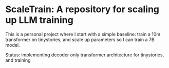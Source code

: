 # ScaleTrain: A repository for scaling up LLM training

This is a personal project where I start with a simple baseline: train a 10m transformer on tinystories, and scale up parameters so I can train a 7B model.

Status: implementing decoder only transformer architecture for tinystories, and training
